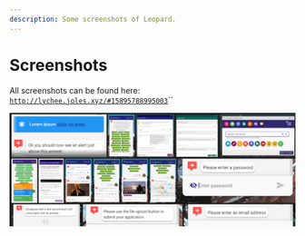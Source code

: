 ```yaml
---
description: Some screenshots of Leopard.
---
```


# Screenshots

All screenshots can be found here: [`http://lychee.joles.xyz/#15895788995003`](http://lychee.joles.xyz/#15895788995003)\`\`

![](.gitbook/assets/overview.png)

